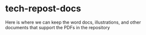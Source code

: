 # tech-repost-docs

Here is where we can keep the word docs, illustrations, and other documents that support the PDFs in the repository
